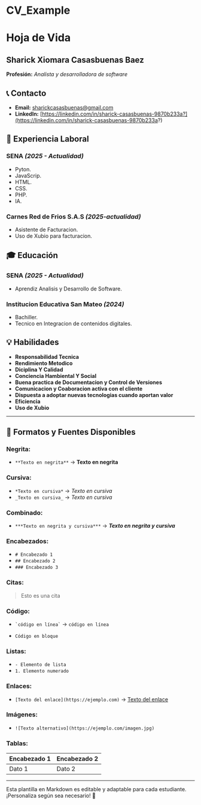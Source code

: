 # CV_Example
# Hoja de Vida

## Sharick Xiomara Casasbuenas Baez
**Profesión:** _Analista y desarrolladora de software_

## 📞 Contacto
- **Email:** [sharickcasasbuenas@gmail.com](sharickcasasbuenas@gmail.com)
- **LinkedIn:** [https://linkedin.com/in/sharick-casasbuenas-9870b233a?](https://linkedin.com/in/sharick-casasbuenas-9870b233a?)

## 🏢 Experiencia Laboral
### **SENA** _(2025 - Actualidad)_
- Pyton.
- JavaScrip.
- HTML.
- CSS.
- PHP.
- IA.

### **Carnes Red de Frios S.A.S** _(2025-actualidad)_
- Asistente de Facturacion.
- Uso de Xubio para facturacion.

## 🎓 Educación
### **SENA** _(2025 - Actualidad)_
- Aprendiz Analisis y Desarrollo de Software.
  
### **Institucion Educativa San Mateo** _(2024)_
- Bachiller.
- Tecnico en Integracion de contenidos digitales.


## 💡 Habilidades
- **Responsabilidad Tecnica**
- **Rendimiento Metodico**
- **Diciplina Y Calidad**
- **Conciencia Hambiental Y Social**
- **Buena practica de Documentacion y Control de Versiones**
- **Comunicacion y Coaboracion activa con el cliente**
- **Dispuesta a adoptar nuevas tecnologias cuando aportan valor**
- **Eficiencia**
- **Uso de Xubio**

---

## 🎨 Formatos y Fuentes Disponibles

### **Negrita:**
- `**Texto en negrita**` → **Texto en negrita**

### **Cursiva:**
- `*Texto en cursiva*` → *Texto en cursiva*
- `_Texto en cursiva_` → _Texto en cursiva_

### **Combinado:**
- `***Texto en negrita y cursiva***` → ***Texto en negrita y cursiva***

### **Encabezados:**
- `# Encabezado 1`
- `## Encabezado 2`
- `### Encabezado 3`

### **Citas:**
> Esto es una cita

### **Código:**
- `` `código en línea` `` → `código en línea`
- ```
  Código en bloque
  ```

### **Listas:**
- `- Elemento de lista`
- `1. Elemento numerado`

### **Enlaces:**
- `[Texto del enlace](https://ejemplo.com)` → [Texto del enlace](https://ejemplo.com)

### **Imágenes:**
- `![Texto alternativo](https://ejemplo.com/imagen.jpg)`

### **Tablas:**
| Encabezado 1 | Encabezado 2 |
|-------------|-------------|
| Dato 1     | Dato 2      |

---

Esta plantilla en Markdown es editable y adaptable para cada estudiante. ¡Personaliza según sea necesario! 🎯

